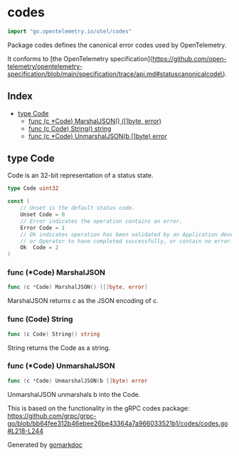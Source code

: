 <!-- Code generated by gomarkdoc. DO NOT EDIT -->

# codes

```go
import "go.opentelemetry.io/otel/codes"
```

Package codes defines the canonical error codes used by OpenTelemetry.

It conforms to \[the OpenTelemetry specification\]\(https://github.com/open-telemetry/opentelemetry-specification/blob/main/specification/trace/api.md#statuscanonicalcode\).

## Index

- [type Code](<#type-code>)
  - [func (c *Code) MarshalJSON() ([]byte, error)](<#func-code-marshaljson>)
  - [func (c Code) String() string](<#func-code-string>)
  - [func (c *Code) UnmarshalJSON(b []byte) error](<#func-code-unmarshaljson>)


## type Code

Code is an 32\-bit representation of a status state.

```go
type Code uint32
```

```go
const (
    // Unset is the default status code.
    Unset Code = 0
    // Error indicates the operation contains an error.
    Error Code = 1
    // Ok indicates operation has been validated by an Application developers
    // or Operator to have completed successfully, or contain no error.
    Ok  Code = 2
)
```

### func \(\*Code\) MarshalJSON

```go
func (c *Code) MarshalJSON() ([]byte, error)
```

MarshalJSON returns c as the JSON encoding of c.

### func \(Code\) String

```go
func (c Code) String() string
```

String returns the Code as a string.

### func \(\*Code\) UnmarshalJSON

```go
func (c *Code) UnmarshalJSON(b []byte) error
```

UnmarshalJSON unmarshals b into the Code.

This is based on the functionality in the gRPC codes package: https://github.com/grpc/grpc-go/blob/bb64fee312b46ebee26be43364a7a966033521b1/codes/codes.go#L218-L244



Generated by [gomarkdoc](<https://github.com/princjef/gomarkdoc>)
